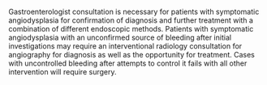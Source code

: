 Gastroenterologist consultation is necessary for patients with symptomatic angiodysplasia for confirmation of diagnosis and further treatment with a combination of different endoscopic methods. Patients with symptomatic angiodysplasia with an unconfirmed source of bleeding after initial investigations may require an interventional radiology consultation for angiography for diagnosis as well as the opportunity for treatment. Cases with uncontrolled bleeding after attempts to control it fails with all other intervention will require surgery.